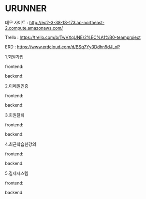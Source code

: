 # URUNNER
데모 사이트 : http://ec2-3-38-18-173.ap-northeast-2.compute.amazonaws.com/

Trello : https://trello.com/b/TwVXqUNE/2%EC%A1%B0-teamproject

ERD : https://www.erdcloud.com/d/BSq7Yy3Ddhn5dJLoP


1.회원가입

frontend:

backend: 


2.이메일인증

frontend:

backend:


3.회원탈퇴

frontend:

backend:


4.최근학습한강의

frontend:

backend:


5.결제시스템

frontend:

backend:
